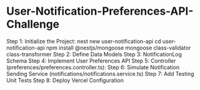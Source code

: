 # User-Notification-Preferences-API-Challenge
Step 1:
Initialize the Project:
nest new user-notification-api
cd user-notification-api
npm install @nestjs/mongoose mongoose class-validator class-transformer
Step 2:
Define Data Models
Step 3:
NotificationLog Schema
Step 4:
Implement User Preferences API
Step 5:
Controller (preferences/preferences.controller.ts):
Step 6:
Simulate Notification Sending
Service (notifications/notifications.service.ts)
Step 7:
Add Testing
Unit Tests
Step 8:
Deploy
Vercel Configuration

